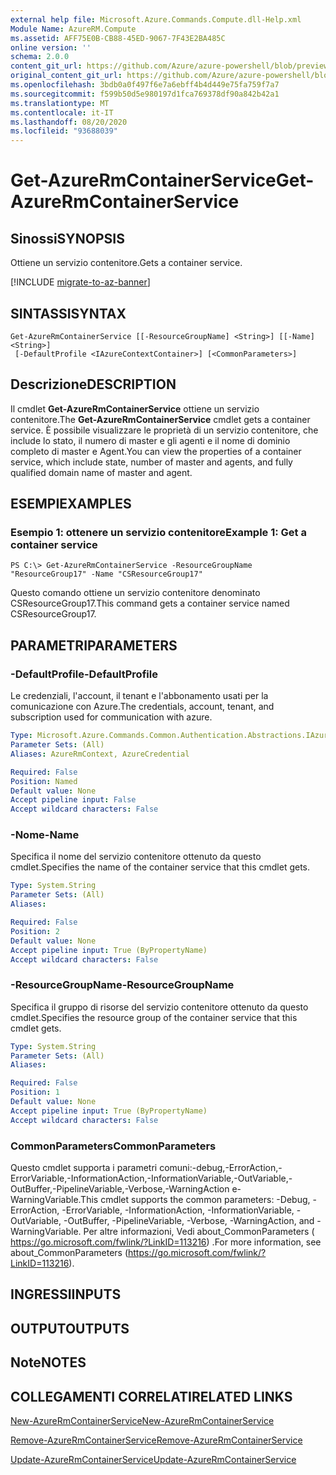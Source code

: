 ```yaml
---
external help file: Microsoft.Azure.Commands.Compute.dll-Help.xml
Module Name: AzureRM.Compute
ms.assetid: AFF75E0B-CB88-45ED-9067-7F43E2BA485C
online version: ''
schema: 2.0.0
content_git_url: https://github.com/Azure/azure-powershell/blob/preview/src/ResourceManager/Compute/Stack/Commands.Compute/help/Get-AzureRmContainerService.md
original_content_git_url: https://github.com/Azure/azure-powershell/blob/preview/src/ResourceManager/Compute/Stack/Commands.Compute/help/Get-AzureRmContainerService.md
ms.openlocfilehash: 3bdb0a0f497f6e7a6ebff4b4d449e75fa759f7a7
ms.sourcegitcommit: f599b50d5e980197d1fca769378df90a842b42a1
ms.translationtype: MT
ms.contentlocale: it-IT
ms.lasthandoff: 08/20/2020
ms.locfileid: "93688039"
---
```

# <span data-ttu-id="fa3b6-101">Get-AzureRmContainerService</span><span class="sxs-lookup"><span data-stu-id="fa3b6-101">Get-AzureRmContainerService</span></span>

## <span data-ttu-id="fa3b6-102">Sinossi</span><span class="sxs-lookup"><span data-stu-id="fa3b6-102">SYNOPSIS</span></span>
<span data-ttu-id="fa3b6-103">Ottiene un servizio contenitore.</span><span class="sxs-lookup"><span data-stu-id="fa3b6-103">Gets a container service.</span></span>

[!INCLUDE [migrate-to-az-banner](../../includes/migrate-to-az-banner.md)]

## <span data-ttu-id="fa3b6-104">SINTASSI</span><span class="sxs-lookup"><span data-stu-id="fa3b6-104">SYNTAX</span></span>

```
Get-AzureRmContainerService [[-ResourceGroupName] <String>] [[-Name] <String>]
 [-DefaultProfile <IAzureContextContainer>] [<CommonParameters>]
```

## <span data-ttu-id="fa3b6-105">Descrizione</span><span class="sxs-lookup"><span data-stu-id="fa3b6-105">DESCRIPTION</span></span>
<span data-ttu-id="fa3b6-106">Il cmdlet **Get-AzureRmContainerService** ottiene un servizio contenitore.</span><span class="sxs-lookup"><span data-stu-id="fa3b6-106">The **Get-AzureRmContainerService** cmdlet gets a container service.</span></span>
<span data-ttu-id="fa3b6-107">È possibile visualizzare le proprietà di un servizio contenitore, che include lo stato, il numero di master e gli agenti e il nome di dominio completo di master e Agent.</span><span class="sxs-lookup"><span data-stu-id="fa3b6-107">You can view the properties of a container service, which include state, number of master and agents, and fully qualified domain name of master and agent.</span></span>

## <span data-ttu-id="fa3b6-108">ESEMPI</span><span class="sxs-lookup"><span data-stu-id="fa3b6-108">EXAMPLES</span></span>

### <span data-ttu-id="fa3b6-109">Esempio 1: ottenere un servizio contenitore</span><span class="sxs-lookup"><span data-stu-id="fa3b6-109">Example 1: Get a container service</span></span>
```
PS C:\> Get-AzureRmContainerService -ResourceGroupName "ResourceGroup17" -Name "CSResourceGroup17"
```

<span data-ttu-id="fa3b6-110">Questo comando ottiene un servizio contenitore denominato CSResourceGroup17.</span><span class="sxs-lookup"><span data-stu-id="fa3b6-110">This command gets a container service named CSResourceGroup17.</span></span>

## <span data-ttu-id="fa3b6-111">PARAMETRI</span><span class="sxs-lookup"><span data-stu-id="fa3b6-111">PARAMETERS</span></span>

### <span data-ttu-id="fa3b6-112">-DefaultProfile</span><span class="sxs-lookup"><span data-stu-id="fa3b6-112">-DefaultProfile</span></span>
<span data-ttu-id="fa3b6-113">Le credenziali, l'account, il tenant e l'abbonamento usati per la comunicazione con Azure.</span><span class="sxs-lookup"><span data-stu-id="fa3b6-113">The credentials, account, tenant, and subscription used for communication with azure.</span></span>

```yaml
Type: Microsoft.Azure.Commands.Common.Authentication.Abstractions.IAzureContextContainer
Parameter Sets: (All)
Aliases: AzureRmContext, AzureCredential

Required: False
Position: Named
Default value: None
Accept pipeline input: False
Accept wildcard characters: False
```

### <span data-ttu-id="fa3b6-114">-Nome</span><span class="sxs-lookup"><span data-stu-id="fa3b6-114">-Name</span></span>
<span data-ttu-id="fa3b6-115">Specifica il nome del servizio contenitore ottenuto da questo cmdlet.</span><span class="sxs-lookup"><span data-stu-id="fa3b6-115">Specifies the name of the container service that this cmdlet gets.</span></span>

```yaml
Type: System.String
Parameter Sets: (All)
Aliases: 

Required: False
Position: 2
Default value: None
Accept pipeline input: True (ByPropertyName)
Accept wildcard characters: False
```

### <span data-ttu-id="fa3b6-116">-ResourceGroupName</span><span class="sxs-lookup"><span data-stu-id="fa3b6-116">-ResourceGroupName</span></span>
<span data-ttu-id="fa3b6-117">Specifica il gruppo di risorse del servizio contenitore ottenuto da questo cmdlet.</span><span class="sxs-lookup"><span data-stu-id="fa3b6-117">Specifies the resource group of the container service that this cmdlet gets.</span></span>

```yaml
Type: System.String
Parameter Sets: (All)
Aliases: 

Required: False
Position: 1
Default value: None
Accept pipeline input: True (ByPropertyName)
Accept wildcard characters: False
```

### <span data-ttu-id="fa3b6-118">CommonParameters</span><span class="sxs-lookup"><span data-stu-id="fa3b6-118">CommonParameters</span></span>
<span data-ttu-id="fa3b6-119">Questo cmdlet supporta i parametri comuni:-debug,-ErrorAction,-ErrorVariable,-InformationAction,-InformationVariable,-OutVariable,-OutBuffer,-PipelineVariable,-Verbose,-WarningAction e-WarningVariable.</span><span class="sxs-lookup"><span data-stu-id="fa3b6-119">This cmdlet supports the common parameters: -Debug, -ErrorAction, -ErrorVariable, -InformationAction, -InformationVariable, -OutVariable, -OutBuffer, -PipelineVariable, -Verbose, -WarningAction, and -WarningVariable.</span></span> <span data-ttu-id="fa3b6-120">Per altre informazioni, Vedi about_CommonParameters ( https://go.microsoft.com/fwlink/?LinkID=113216) .</span><span class="sxs-lookup"><span data-stu-id="fa3b6-120">For more information, see about_CommonParameters (https://go.microsoft.com/fwlink/?LinkID=113216).</span></span>

## <span data-ttu-id="fa3b6-121">INGRESSI</span><span class="sxs-lookup"><span data-stu-id="fa3b6-121">INPUTS</span></span>

## <span data-ttu-id="fa3b6-122">OUTPUT</span><span class="sxs-lookup"><span data-stu-id="fa3b6-122">OUTPUTS</span></span>

## <span data-ttu-id="fa3b6-123">Note</span><span class="sxs-lookup"><span data-stu-id="fa3b6-123">NOTES</span></span>

## <span data-ttu-id="fa3b6-124">COLLEGAMENTI CORRELATI</span><span class="sxs-lookup"><span data-stu-id="fa3b6-124">RELATED LINKS</span></span>

[<span data-ttu-id="fa3b6-125">New-AzureRmContainerService</span><span class="sxs-lookup"><span data-stu-id="fa3b6-125">New-AzureRmContainerService</span></span>](./New-AzureRmContainerService.md)

[<span data-ttu-id="fa3b6-126">Remove-AzureRmContainerService</span><span class="sxs-lookup"><span data-stu-id="fa3b6-126">Remove-AzureRmContainerService</span></span>](./Remove-AzureRmContainerService.md)

[<span data-ttu-id="fa3b6-127">Update-AzureRmContainerService</span><span class="sxs-lookup"><span data-stu-id="fa3b6-127">Update-AzureRmContainerService</span></span>](./Update-AzureRmContainerService.md)


